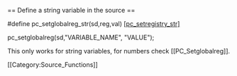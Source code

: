 == Define a string variable in the source ==

 #define pc_setglobalreg_str(sd,reg,val) [[pc_setregistry_str]](sd,reg,val,3)

 pc_setglobalreg(sd,"VARIABLE_NAME", "VALUE");

This only works for string variables, for numbers check [[PC_Setglobalreg]].




[[Category:Source_Functions]]